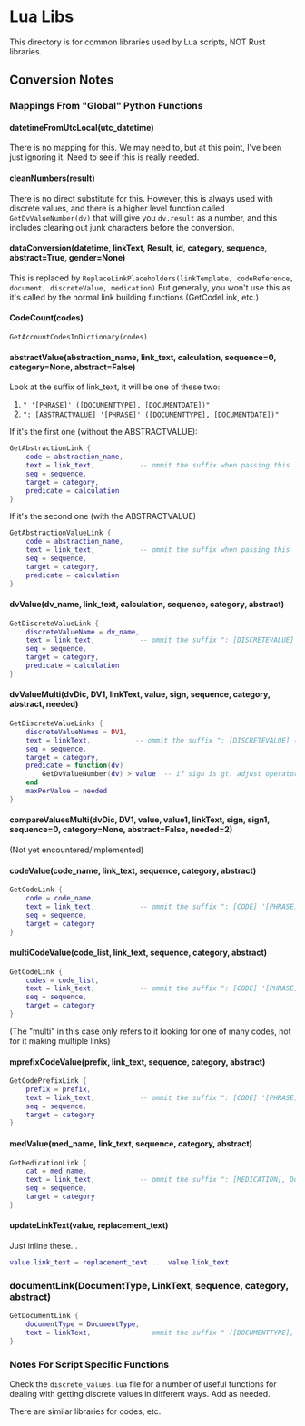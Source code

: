 # Lua Libs

This directory is for common libraries used by Lua scripts, NOT Rust libraries.

## Conversion Notes

### Mappings From "Global" Python Functions

#### datetimeFromUtcLocal(utc_datetime)

There is no mapping for this.  We may need to, but at this point, I've been
just ignoring it.  Need to see if this is really needed.

#### cleanNumbers(result)

There is no direct substitute for this. However, this is always used with
discrete values, and there is a higher level function called
`GetDvValueNumber(dv)` that will give you `dv.result` as a number, and this
includes clearing out junk characters before the conversion.

#### dataConversion(datetime, linkText, Result, id, category, sequence, abstract=True, gender=None)

This is replaced by `ReplaceLinkPlaceholders(linkTemplate, codeReference, document, discreteValue, medication)`
But generally, you won't use this as it's called by the normal link building
functions (GetCodeLink, etc.)

#### CodeCount(codes)

`GetAccountCodesInDictionary(codes)`

#### abstractValue(abstraction_name, link_text, calculation, sequence=0, category=None, abstract=False)

Look at the suffix of link_text, it will be one of these two:

1. `" '[PHRASE]' ([DOCUMENTTYPE], [DOCUMENTDATE])"`
2. `": [ABSTRACTVALUE] '[PHRASE]' ([DOCUMENTTYPE], [DOCUMENTDATE])"`

If it's the first one (without the ABSTRACTVALUE):

```lua
GetAbstractionLink {
    code = abstraction_name,
    text = link_text,           -- ommit the suffix when passing this
    seq = sequence,
    target = category,
    predicate = calculation
}
```

If it's the second one (with the ABSTRACTVALUE) 

```lua
GetAbstractionValueLink {
    code = abstraction_name,
    text = link_text,           -- ommit the suffix when passing this
    seq = sequence,
    target = category,
    predicate = calculation
}
```

#### dvValue(dv_name, link_text, calculation, sequence, category, abstract)

```lua
GetDiscreteValueLink {
    discreteValueName = dv_name,
    text = link_text,           -- ommit the suffix ": [DISCRETEVALUE] (Result Date: [RESULTDATE])"
    seq = sequence,
    target = category,
    predicate = calculation
}
```

#### dvValueMulti(dvDic, DV1, linkText, value, sign, sequence, category, abstract, needed)

```lua
GetDiscreteValueLinks {
    discreteValueNames = DV1,
    text = linkText,           -- ommit the suffix ": [DISCRETEVALUE] (Result Date: [RESULTDATE])"
    seq = sequence,
    target = category,
    predicate = function(dv)
        GetDvValueNumber(dv) > value  -- if sign is gt. adjust operator according to sign function
    end
    maxPerValue = needed
}
```

#### compareValuesMulti(dvDic, DV1, value, value1, linkText, sign, sign1, sequence=0, category=None, abstract=False, needed=2)

(Not yet encountered/implemented)

#### codeValue(code_name, link_text, sequence, category, abstract)

```lua
GetCodeLink {
    code = code_name,
    text = link_text,           -- ommit the suffix ": [CODE] '[PHRASE]' ([DOCUMENTTYPE], [DOCUMENTDATE])"
    seq = sequence,
    target = category
}
```

#### multiCodeValue(code_list, link_text, sequence, category, abstract)

```lua
GetCodeLink {
    codes = code_list,
    text = link_text,           -- ommit the suffix ": [CODE] '[PHRASE]' ([DOCUMENTTYPE], [DOCUMENTDATE])"
    seq = sequence,
    target = category
}
```

(The "multi" in this case only refers to it looking for one of many codes,
not for it making multiple links)

#### mprefixCodeValue(prefix, link_text, sequence, category, abstract)

```lua
GetCodePrefixLink {
    prefix = prefix,
    text = link_text,           -- ommit the suffix ": [CODE] '[PHRASE]' ([DOCUMENTTYPE], [DOCUMENTDATE])"
    seq = sequence,
    target = category
}
```

#### medValue(med_name, link_text, sequence, category, abstract)

```lua
GetMedicationLink {
    cat = med_name,
    text = link_text,           -- ommit the suffix ": [MEDICATION], Dosage [DOSAGE], Route [ROUTE] ([STARTDATE])"
    seq = sequence,
    target = category
}
```

#### updateLinkText(value, replacement_text)

Just inline these...

```lua
value.link_text = replacement_text ... value.link_text
```

### documentLink(DocumentType, LinkText, sequence, category, abstract)

```lua
GetDocumentLink {
    documentType = DocumentType,
    text = linkText,            -- ommit the suffix " ([DOCUMENTTYPE], [DOCUMENTDATE])"
}
```

### Notes For Script Specific Functions

Check the `discrete_values.lua` file for a number of useful functions for
dealing with getting discrete values in different ways.  Add as needed.

There are similar libraries for codes, etc.
